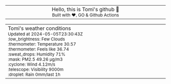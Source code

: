 
<div align="center">
<table>
<tbody>
<td align="center">
<img width="2000" height="0"><br>
Hello, this is Tomi's github 👋<br>
<sup>Built with ❤️, GO & Github Actions</sup><br>
<img width="2000" height="0">
</td>
</tbody>
</table>
</div>
<table>
<tbody>
<td align="left">
<img width="2000" height="0"><br>
Tomi's weather conditions<br>
<sup>Updated at 2024-05-05T23:30:43Z</sup><br>
<sup>:low_brightness: Few Clouds</sup><br>
<sup>:thermometer: Temperature 30.57 </sup><br>
<sup>:thermometer: Feels like 36.74</sup><br>
<sup>:sweat_drops: Humidity 71%</sup><br>
<sup>:mask: PM2.5 49.26 μg/m3</sup><br>
<sup>:cyclone: Wind 4.12m/s </sup><br>
<sup>:telescope: Visibility 9000m </sup><br>
<sup>:droplet: Rain 0mm/last 1h </sup><br>
<img width="2000" height="0">
</td>
<td align="left">
<img width="2000" height="0"><br>
<br>
<img width="2000" height="0">
</td>
</tbody>
</table>
</div>
    